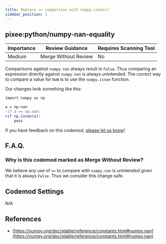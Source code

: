 ```yaml
---
title: Replace == comparison with numpy.isnan()
sidebar_position: 1
---
```


## pixee:python/numpy-nan-equality

| Importance | Review Guidance      | Requires Scanning Tool |
|------------|----------------------|------------------------|
| Medium     | Merge Without Review | No                     |

Comparisons against `numpy.nan` always result in `False`. Thus comparing an expression directly against `numpy.nan` is always unintended. The correct way to compare a value for `NaN` is to use the `numpy.isnan` function.

Our changes look something like this:

```diff
import numpy as np

a = np.nan
-if a == np.nan:
+if np.isnan(a):
    pass
```

If you have feedback on this codemod, [please let us know](mailto:feedback@pixee.ai)!

## F.A.Q.

### Why is this codemod marked as Merge Without Review?

We believe any use of `==` to compare with `numpy.nan` is unintended given that it is always `False`. Thus we consider this change safe.

## Codemod Settings

N/A

## References

* [https://numpy.org/doc/stable/reference/constants.html#numpy.nan](https://numpy.org/doc/stable/reference/constants.html#numpy.nan)
